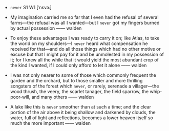 - `never` S1 W1 [ˈnɛvɚ]



- My imagination carried me so far that I even had the refusal of several farms﻿—the refusal was all I wanted﻿—but I `never` got my fingers burned by actual possession —— walden

-  To enjoy these advantages I was ready to carry it on; like Atlas, to take the world on my shoulders﻿—I `never` heard what compensation he received for that﻿—and do all those things which had no other motive or excuse but that I might pay for it and be unmolested in my possession of it; for I knew all the while that it would yield the most abundant crop of the kind I wanted, if I could only afford to let it alone —— walden

-  I was not only nearer to some of those which commonly frequent the garden and the orchard, but to those smaller and more thrilling songsters of the forest which `never`, or rarely, serenade a villager﻿—the wood thrush, the veery, the scarlet tanager, the field sparrow, the whip-poor-will, and many others —— walden

-  A lake like this is `never` smoother than at such a time; and the clear portion of the air above it being shallow and darkened by clouds, the water, full of light and reflections, becomes a lower heaven itself so much the more important —— walden
